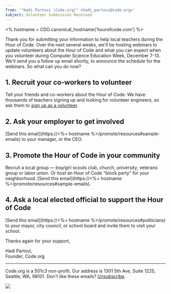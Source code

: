 ```yaml
---
from: '"Hadi Partovi (Code.org)" <hadi_partovi@code.org>'
subject: Volunteer Submission Received
---
```

<% hostname = CDO.canonical_hostname('hourofcode.com') %>

Thank you for submitting your information to help local teachers during the Hour of Code. Over the next several weeks, we'll be hosting webinars to update volunteers about the Hour of Code and what you can expect when you volunteer during Computer Science Education Week, December 7-13. We'll send you a follow up email shortly, to announce the schedule for the webinars. So what can you do now?

## 1. Recruit your co-workers to volunteer
Tell your friends and co-workers about the Hour of Code. We have thousands of teachers signing up and looking for volunteer engineers, so ask them to [sign up as a volunteer](https://code.org/volunteer/engineer).

## 2. Ask your employer to get involved
[Send this email](https://<%= hostname %>/promote/resources#sample-emails) to your manager, or the CEO.

## 3. Promote the Hour of Code in your community
Recruit a local group — boy/girl scouts club, church, university, veterans group or labor union. Or host an Hour of Code "block party" for your neighborhood. [Send this email](https://<%= hostname %>/promote/resources#sample-emails).

## 4. Ask a local elected official to support the Hour of Code
[Send this email](https://<%= hostname %>/promote/resources#politicians) to your mayor, city council, or school board and invite them to visit your school.

Thanks again for your support,

Hadi Partovi,<br/>
Founder, Code.org

<hr/>

Code.org is a 501c3 non-profit. Our address is 1301 5th Ave, Suite 1225, Seattle, WA, 98101. Don't like these emails? [Unsubscribe](<%= unsubscribe_link %>).

![](<%= tracking_pixel %>)
